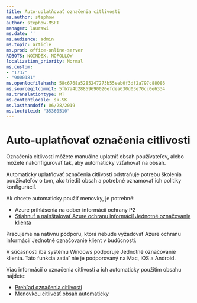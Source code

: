 ```yaml
---
title: Auto-uplatňovať označenia citlivosti
ms.author: stephow
author: stephow-MSFT
manager: laurawi
ms.date: ''
ms.audience: admin
ms.topic: article
ms.prod: office-online-server
ROBOTS: NOINDEX, NOFOLLOW
localization_priority: Normal
ms.custom:
- "1737"
- "9000181"
ms.openlocfilehash: 58c6768a5285247273b55eeb0f3df2a797c88086
ms.sourcegitcommit: 5fb7a4b28859690020efdea630d03e70cc0e6334
ms.translationtype: MT
ms.contentlocale: sk-SK
ms.lasthandoff: 06/28/2019
ms.locfileid: "35360510"
---
```

# <a name="auto-apply-sensitivity-labels"></a>Auto-uplatňovať označenia citlivosti

Označenia citlivosti môžete manuálne uplatniť obsah používateľov, alebo môžete nakonfigurovať tak, aby automaticky vzťahovať na obsah.

Automaticky uplatňovať označenia citlivosti odstraňuje potrebu školenia používateľov o tom, ako triediť obsah a potrebné oznamovať ich politiky konfigurácií.

Ak chcete automaticky použiť menovky, je potrebné:

- Azure prihlásenia na odber informácií ochrany P2
- [Stiahnuť a nainštalovať Azure ochranu informácií Jednotné označovanie klienta](https://docs.microsoft.com/azure/information-protection/rms-client/install-unifiedlabelingclient-app)

Pracujeme na natívnu podporu, ktorá nebude vyžadovať Azure ochranu informácií Jednotné označovanie klient v budúcnosti.

V súčasnosti iba systému Windows podporuje Jednotné označovanie klienta.  Táto funkcia zatiaľ nie je podporovaný na Mac, iOS a Android.

Viac informácií o označenia citlivosti a ich automaticky použitím obsahu nájdete:

- [Prehľad označenia citlivosti](https://docs.microsoft.com/office365/securitycompliance/sensitivity-labels)
- [Menovkou citlivosť obsah automaticky](https://docs.microsoft.com/office365/securitycompliance/apply_sensitivity_label_automatically)